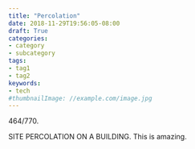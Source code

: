 ```yaml
---
title: "Percolation"
date: 2018-11-29T19:56:05-08:00
draft: True
categories:
- category
- subcategory
tags:
- tag1
- tag2
keywords:
- tech
#thumbnailImage: //example.com/image.jpg
---
```


<!--more-->

464/770.

SITE PERCOLATION ON A BUILDING.  This is amazing.
